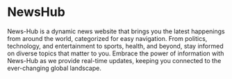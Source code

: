 # NewsHub
News-Hub is a dynamic news website that brings you the latest happenings from around the world, categorized for easy navigation. From politics, technology, and entertainment to sports, health, and beyond, stay informed on diverse topics that matter to you. Embrace the power of information with News-Hub as we provide real-time updates, keeping you connected to the ever-changing global landscape.




